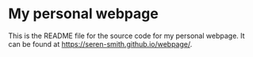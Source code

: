 # My personal webpage

This is the README file for the source code for my personal webpage. It can be found at <https://seren-smith.github.io/webpage/>.  

